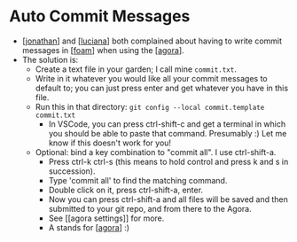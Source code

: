 # Auto Commit Messages

- [[jonathan]] and [[luciana]] both complained about having to write commit messages in [[foam]] when using the [[agora]].
- The solution is:
  - Create a text file in your garden; I call mine ```commit.txt```.
  - Write in it whatever you would like all your commit messages to default to; you can just press enter and get whatever you have in this file.
  - Run this in that directory: ```git config --local commit.template commit.txt```
    - In VSCode, you can press ctrl-shift-c and get a terminal in which you should be able to paste that command. Presumably :) Let me know if this doesn't work for you!
  - Optional: bind a key combination to "commit all". I use ctrl-shift-a.
    - Press ctrl-k ctrl-s (this means to hold control and press k and s in succession).
    - Type 'commit all' to find the matching command.
    - Double click on it, press ctrl-shift-a, enter.
    - Now you can press ctrl-shift-a and all files will be saved and then submitted to your git repo, and from there to the Agora.
    - See [[agora settings]] for more.
    - A stands for [[agora]] :)


[//begin]: # "Autogenerated link references for markdown compatibility"
[jonathan]: jonathan "Jonathan"
[luciana]: luciana "Luciana"
[foam]: foam "Foam"
[agora]: agora "Agora"
[//end]: # "Autogenerated link references"